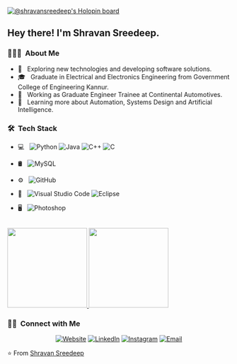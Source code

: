 [![@shravansreedeep's Holopin board](https://holopin.io/api/user/board?user=shravansreedeep)](https://holopin.io/@shravansreedeep)
<h2> Hey there! I'm Shravan Sreedeep.</h2>

<h3> 👨🏻‍💻 &nbsp;About Me </h3>

- 🤔 &nbsp; Exploring new technologies and developing software solutions.
- 🎓 &nbsp; Graduate in Electrical and Electronics Engineering from Government College of Engineering Kannur.
- 💼 &nbsp; Working as Graduate Engineer Trainee at Continental Automotives.
- 🌱 &nbsp; Learning more about Automation, Systems Design and Artificial Intelligence.

<h3> 🛠 &nbsp;Tech Stack</h3>

- 💻 &nbsp;
  ![Python](https://img.shields.io/badge/-Python-333333?style=flat&logo=python)
  ![Java](https://img.shields.io/badge/-Java-333333?style=flat&logo=Java&logoColor=007396)
  ![C++](https://img.shields.io/badge/-C++-333333?style=flat&logo=C%2B%2B&logoColor=00599C)
  ![C](https://img.shields.io/badge/-C-333333?style=flat&logo=C&logoColor=00599C)

- 🛢 &nbsp;
  ![MySQL](https://img.shields.io/badge/-MySQL-333333?style=flat&logo=mysql)
  
- ⚙️ &nbsp;
  ![GitHub](https://img.shields.io/badge/-GitHub-333333?style=flat&logo=github)
  
- 🔧 &nbsp;
  ![Visual Studio Code](https://img.shields.io/badge/-Visual%20Studio%20Code-333333?style=flat&logo=visual-studio-code&logoColor=007ACC)
  ![Eclipse](https://img.shields.io/badge/-Eclipse-333333?style=flat&logo=eclipse-ide&logoColor=2C2255)
- 🖥 &nbsp;
  ![Photoshop](https://img.shields.io/badge/-Photoshop-333333?style=flat&logo=adobe-photoshop)
  

<br/>
<a href="https://github.com/ShravanSreedeep">
  <img height="180em" src="https://github-readme-stats.vercel.app/api?username=ShravanSreedeep&theme=great-gatsby&show_icons=true)"/>
  <img height="180em" src="https://github-readme-stats.vercel.app/api/top-langs/?username=ShravanSreedeep&theme=great-gatsby&layout=compact" />
</a>

<br/>

<h3> 🤝🏻 &nbsp;Connect with Me </h3>

<p align="center">
<a href="https://shravansreedeep.github.io/Personal-Website//"><img alt="Website" src="https://img.shields.io/badge/Website-www.shravansreedeep.com-blue?style=flat-square&logo=google-chrome"></a>
<a href="https://www.linkedin.com/in/shravansreedeep/"><img alt="LinkedIn" src="https://img.shields.io/badge/LinkedIn-Shravan%20Sreedeep-blue?style=flat-square&logo=linkedin"></a>
<a href="https://www.instagram.com/shravansreedeep/"><img alt="Instagram" src="https://img.shields.io/badge/Instagram-Shravan%20Sreedeep-blue?style=flat-square&logo=instagram"></a>
<a href="mailto:shravansreedeep2000@gmail.com"><img alt="Email" src="https://img.shields.io/badge/Email-shravansreedeep2000@gmail.com-blue?style=flat-square&logo=gmail"></a>
</p>

⭐️ From [Shravan Sreedeep](https://github.com/ShravanSreedeep)

